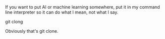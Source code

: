 If you want to put AI or machine learning somewhere, put it in my command line interpreter so it can do what I mean, not what I say.

git clong <code><some repo></code>

Obviously that's git clone.